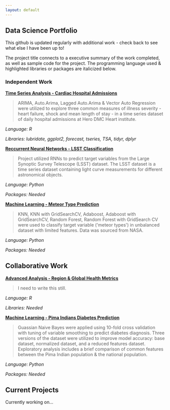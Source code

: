 ```yaml
---
layout: default
---
```

## Data Science Portfolio ##

This github is updated regularly with additional work - check back to see what else I have been up to! 

The project title connects to a executive summary of the work completed, as well as sample code for the project. The programming language used & highlighted libraries or packages are italicized below. 

### Independent Work ###

__[Time Series Analysis - Cardiac Hospital Admissions](./content/tsa_cardiac.html)__

> ARIMA, Auto.Arima, Lagged Auto.Arima & Vector Auto Regression were utilized to explore three common measures of illness severity - heart failure, shock and mean length of stay - in a time series dataset of daily hospital admissions at Hero DMC Heart institute.

_Language: R_

_Libraries: lubridate, ggplot2, forecast, tseries, TSA, tidyr, dplyr_

__[Reccurrent Neural Networks - LSST Classification](./content/rnn_lsst.html)__

> Project utilized RNNs to predict target variables from the Large Synoptic Survey Telescope (LSST) dataset. The LSST dataset is a time series dataset containing light curve measurements for different astronomical objects.

_Language: Python_

_Packages: Needed_

__[Machine Learning - Meteor Type Prediction](./content/ml_meteor.html)__

> KNN, KNN with GridSearchCV, Adaboost, Adaboost with GridSearchCV, Random Forest, Random Forest with GridSearch CV were used to classify target variable ('meteor types') in unbalanced dataset with limited features. Data was sourced from NASA.

_Language: Python_ 

_Packages: Needed_ 

## Collaborative Work ##

__[Advanced Analysis - Region & Global Health Metrics ](./content/adva_who.html)__

> I need to write this still.

_Language: R_

_Libraries: Needed_ 

__[Machine Learning - Pima Indians Diabetes Prediction](./content/ml_diabetes.html)__

>Guassian Naive Bayes were applied using 10-fold cross validation with tuning of variable smoothing to predict diabetes diagnosis. Three versions of the dataset were utilized to improve model accuracy: base dataset, normalized dataset, and a reduced features dataset. Exploratory analysis includes a brief comparison of common features between the Pima Indian population & the national population.

_Language: Python_

_Packages: Needed_

## Current Projects ##
Currently working on...


